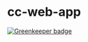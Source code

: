 # cc-web-app

[![Greenkeeper badge](https://badges.greenkeeper.io/buz-zard/cc-web.svg)](https://greenkeeper.io/)
